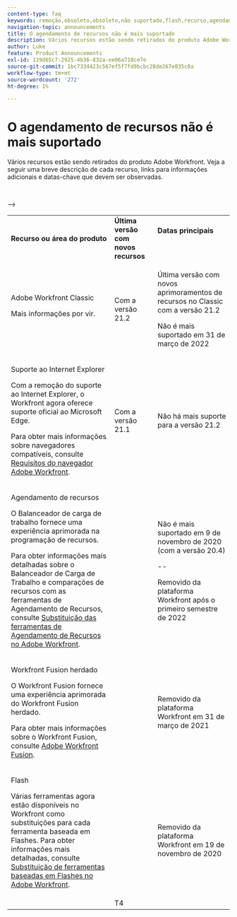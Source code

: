 ```yaml
---
content-type: faq
keywords: remoção,obsoleto,obsoleto,não suportado,flash,recurso,agendamento
navigation-topic: announcements
title: O agendamento de recursos não é mais suportado
description: Vários recursos estão sendo retirados do produto Adobe Workfront. Veja a seguir uma breve descrição de cada recurso, links para informações adicionais e datas-chave que devem ser observadas.
author: Luke
feature: Product Announcements
exl-id: 119d65c7-2925-4b36-832a-ee06a718ce7e
source-git-commit: 1bc7334423c567ef5f7fd9bcbc28de267e035c0a
workflow-type: tm+mt
source-wordcount: '272'
ht-degree: 1%

---
```


# O agendamento de recursos não é mais suportado

Vários recursos estão sendo retirados do produto Adobe Workfront. Veja a seguir uma breve descrição de cada recurso, links para informações adicionais e datas-chave que devem ser observadas.

<table style="table-layout:auto"> 
 <col> 
 <col data-mc-conditions=""> 
 <col> 
 <tbody> 
  <tr> 
   <td><b>Recurso ou área do produto</b></td> 
   <td><strong>Última versão com novos recursos</strong> </td> 
   <td> <p rowspan="2"><strong>Datas principais</strong> </p> <p rowspan="2"> </p> </td> 
  </tr> 
  <tr data-mc-conditions=""> 
   <td>Adobe Workfront Classic <p style="font-weight: normal;">Mais informações por vir.</p> </td> 
   <td>Com a versão 21.2</td> 
   <td> <p>Última versão com novos aprimoramentos de recursos no Classic com a versão 21.2</p> <p>Não é mais suportado em 31 de março de 2022</p> </td> 
  </tr> 
  <tr data-mc-conditions=""> 
   <td> <p>Suporte ao Internet Explorer</p> <p>Com a remoção do suporte ao Internet Explorer, o Workfront agora oferece suporte oficial ao Microsoft Edge. </p> <p>Para obter mais informações sobre navegadores compatíveis, consulte <a href="../../workfront-basics/workfront-browser-requirements.md" class="MCXref xref">Requisitos do navegador Adobe Workfront</a>.</p> </td> 
   <td>Com a versão 21.1</td> 
   <td>Não há mais suporte para a versão 21.2</td> 
  </tr> 
  <tr> 
   <td> <p>Agendamento de recursos</p> <p>O Balanceador de carga de trabalho fornece uma experiência aprimorada na programação de recursos.</p> <p>Para obter informações mais detalhadas sobre o Balanceador de Carga de Trabalho e comparações de recursos com as ferramentas de Agendamento de Recursos, consulte <a href="../../resource-mgmt/resource-mgmt-overview/deprecate-resource-scheduling.md" class="MCXref xref">Substituição das ferramentas de Agendamento de Recursos no Adobe Workfront</a>.</p> </td> 
   <td> </td> 
   <td> <p>Não é mais suportado em 9 de novembro de 2020 (com a versão 20.4)</p> <p>--</p> <p>Removido da plataforma Workfront após o primeiro semestre de 2022</p> </td> 
  </tr> 
  <tr> 
   <td> <p>Workfront Fusion herdado</p> <p>O Workfront Fusion fornece uma experiência aprimorada do Workfront Fusion herdado.</p> <p>Para obter mais informações sobre o Workfront Fusion, consulte <a href="../../workfront-fusion/workfront-fusion-2.md" class="MCXref xref">Adobe Workfront Fusion</a>.</p> </td> 
   <td> </td> 
   <td>Removido da plataforma Workfront em 31 de março de 2021</td> 
  </tr> 
  <tr> 
   <td> <p>Flash</p> <p>Várias ferramentas agora estão disponíveis no Workfront como substituições para cada ferramenta baseada em Flashes. Para obter informações mais detalhadas, consulte <a href="../../product-announcements/announcements/announcement-archive/replace-flash-tools.md" class="MCXref xref">Substituição de ferramentas baseadas em Flashes no Adobe Workfront</a>.</p> </td> 
   <td> </td> 
   <td> <p> </p> <p>Removido da plataforma Workfront em 19 de novembro de 2020</p> </td> 
  </tr> <!--
   <tr data-mc-conditions="QuicksilverOrClassic.Draft mode"> 
    <td> <p>Enhanced Authentication 1.0</p> <p>The method of migrating to the new Enhanced Authentication 2.0 depends on whether you are using Legacy Authentication or Enhanced Authentication 1.0. For more information, see <a href="../../administration-and-setup/manage-workfront/security/get-started-enhanced-authentication.md" class="MCXref xref">Enhanced Authentication overview</a>.</p> </td> 
    <td>&nbsp;</td> 
    <td>2021</td> 
   </tr>
  --> <!--
   <tr data-mc-conditions="QuicksilverOrClassic.Draft mode"> 
    <td> <p>Allowlist updates </p> <!--
      <p data-mc-conditions="QuicksilverOrClassic.Draft mode">Split</p>
     --> <!--
      <p data-mc-conditions="QuicksilverOrClassic.Draft mode">Email Service updated (MailGun)</p>
     --> <p> </p> </td> 
    <td> </td> 
    <td>T4</td> 
   </tr>
  --&gt; 
 </tbody> 
</table>
